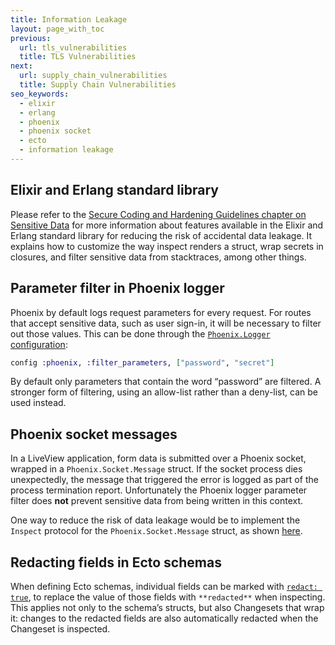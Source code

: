 ```yaml
---
title: Information Leakage
layout: page_with_toc
previous:
  url: tls_vulnerabilities
  title: TLS Vulnerabilities
next:
  url: supply_chain_vulnerabilities
  title: Supply Chain Vulnerabilities
seo_keywords:
  - elixir
  - erlang
  - phoenix
  - phoenix socket
  - ecto
  - information leakage
---
```


## Elixir and Erlang standard library

Please refer to the
[Secure Coding and Hardening Guidelines chapter on Sensitive Data](../secure_coding_and_deployment_hardening/sensitive_data)
for more information about features available in the Elixir and Erlang standard
library for reducing the risk of accidental data leakage. It explains how to
customize the way inspect renders a struct, wrap secrets in closures, and filter
sensitive data from stacktraces, among other things.

## Parameter filter in Phoenix logger

Phoenix by default logs request parameters for every request. For routes that
accept sensitive data, such as user sign-in, it will be necessary to filter out
those values. This can be done through the
[`Phoenix.Logger` configuration][hexdoc:phoenix.logger_filtering]:

```elixir
config :phoenix, :filter_parameters, ["password", "secret"]
```

By default only parameters that contain the word “password” are filtered. A
stronger form of filtering, using an allow-list rather than a deny-list, can be
used instead.

## Phoenix socket messages

In a LiveView application, form data is submitted over a Phoenix socket, wrapped
in a `Phoenix.Socket.Message` struct. If the socket process dies unexpectedly,
the message that triggered the error is logged as part of the process
termination report. Unfortunately the Phoenix logger parameter filter does
**not** prevent sensitive data from being written in this context.

One way to reduce the risk of data leakage would be to implement the `Inspect`
protocol for the `Phoenix.Socket.Message` struct, as shown [here][elixirform:sensitive_data_socket].

## Redacting fields in Ecto schemas

When defining Ecto schemas, individual fields can be marked with
[`redact: true`][hexdoc:ecto.schema_redacting], to replace the value of those
fields with `**redacted**` when inspecting. This applies not only to the
schema’s structs, but also Changesets that wrap it: changes to the redacted
fields are also automatically redacted when the Changeset is inspected.

[hexdoc:phoenix.logger_filtering]: https://hexdocs.pm/phoenix/Phoenix.Logger.html#module-parameter-filtering
[elixirform:sensitive_data_socket]: https://elixirforum.com/t/sensitive-data-in-phoenix-socket-message-when-genserver-exits/57663/4
[hexdoc:ecto.schema_redacting]: https://hexdocs.pm/ecto/Ecto.Schema.html#module-redacting-fields
